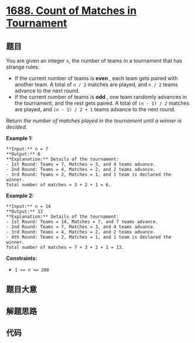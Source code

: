 # [1688. Count of Matches in Tournament](https://leetcode.com/problems/count-of-matches-in-tournament)

## 题目

You are given an integer `n`, the number of teams in a tournament that has
strange rules:

  * If the current number of teams is **even** , each team gets paired with another team. A total of `n / 2` matches are played, and `n / 2` teams advance to the next round.
  * If the current number of teams is **odd** , one team randomly advances in the tournament, and the rest gets paired. A total of `(n - 1) / 2` matches are played, and `(n - 1) / 2 + 1` teams advance to the next round.

Return _the number of matches played in the tournament until a winner is
decided._



**Example 1:**

    
    
    **Input:** n = 7
    **Output:** 6
    **Explanation:** Details of the tournament: 
    - 1st Round: Teams = 7, Matches = 3, and 4 teams advance.
    - 2nd Round: Teams = 4, Matches = 2, and 2 teams advance.
    - 3rd Round: Teams = 2, Matches = 1, and 1 team is declared the winner.
    Total number of matches = 3 + 2 + 1 = 6.
    

**Example 2:**

    
    
    **Input:** n = 14
    **Output:** 13
    **Explanation:** Details of the tournament:
    - 1st Round: Teams = 14, Matches = 7, and 7 teams advance.
    - 2nd Round: Teams = 7, Matches = 3, and 4 teams advance.
    - 3rd Round: Teams = 4, Matches = 2, and 2 teams advance.
    - 4th Round: Teams = 2, Matches = 1, and 1 team is declared the winner.
    Total number of matches = 7 + 3 + 2 + 1 = 13.
    



**Constraints:**

  * `1 <= n <= 200`


## 题目大意

## 解题思路

## 代码

```javascript

```
